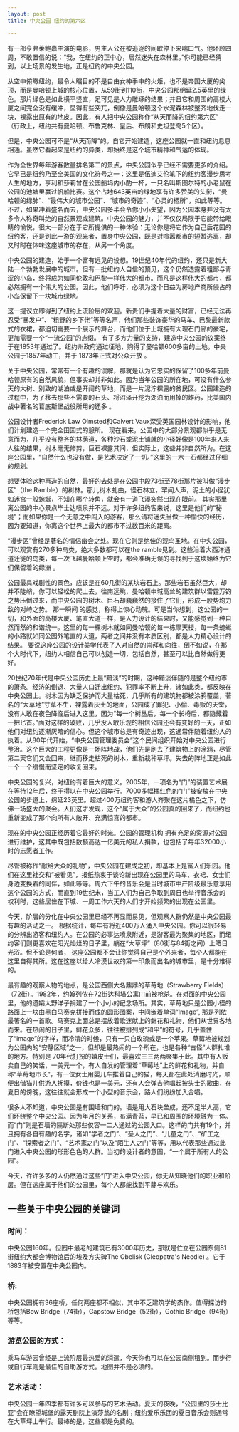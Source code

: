 ```yaml
---
layout: post
title: 中央公园 纽约的第六区

---
```


有一部亨弗莱鲍嘉主演的电影，男主人公在被追逐的间歇停下来喘口气。他环顾四周，不敢置信的说：“我，在纽约的正中心，居然迷失在森林里。”你可能已经猜到，以上场景的发生地，正是纽约的中央公园。

从空中俯瞰纽约，最令人瞩目的不是自由女神手中的火炬，也不是帝国大厦的尖顶，而是曼哈顿上城的核心位置，从59街到110街，中央公园那绵延2.5英里的绿色。那片绿色是如此横平竖直，足可见是人力雕琢的结果；并且它和周围的高楼大厦之间完全没有缓冲，显得有些突兀，倒像是曼哈顿这个水泥森林被整齐地伐走一块，裸露出原有的地皮。因此，有人把中央公园称作“从天而降的纽约第六区” （行政上，纽约共有曼哈顿、布鲁克林、皇后、布朗和史坦登岛5个区）。

但是，中央公园可不是“从天而降”的。自它开始建造，这座公园就一直和纽约息息相通。虽然它看起来是纽约的异类，却始终是这个城市精神和气运的体现。

作为全世界每年游客数量排名第二的景点，中央公园似乎已经不需要更多的介绍。它早已是纽约乃至全美国的文化符号之一：这里是伍迪艾伦笔下的纽约客漫步思考人生的地方，亨利和莎莉曾在公园船坞内小酌一杯，一只名叫斯图尔特的小老鼠在公园的池塘里赢过帆船比赛。这个占地643英亩的绿地享有许多赞美的头衔，“曼哈顿的绿肺”、“最伟大的城市公园”、“城市的奇迹”、“心灵的栖所”，如此等等。 不过，如果冲着盛名而去，中央公园多半会令你小小失望，因为公园本身并没有太多令人称奇叫绝的自然景观或建筑。中央公园的魅力，并不仅仅局限于它能带给眼睛的愉悦，很大一部分在于它所提供的一种体验：无论你是将它作为自己后花园的纽约客，还是到此一游的观光者，置身中央公园，既是对喧嚣都市的短暂逃离，却又时时在体味这座城市的存在，从另一个角度。 

中央公园的建造，始于一个富有远见的设想。19世纪40年代的纽约，还只是新大陆一个勃勃发展中的城市。但有一批纽约人自信的预见，这个仍然透露着粗鄙与青涩的小岛，终将成为如同伦敦和巴黎一样伟大的都市。而凡是这样伟大的都市，都必然拥有一个伟大的公园。因此，他们呼吁，必须为这个日益为房地产商所侵占的小岛保留下一块城市绿地。

这一提议立即得到了纽约上流阶层的欢迎。新贵们手握着大量的财富，已经无法再忍受“暴发户”、“粗野的乡下佬”等等名声，他们那些装饰豪华的马车、巴黎最新款式的衣裙，都迫切需要一个展示的舞台，而他们位于上城拥有大理石门廊的豪宅，更加需要一个“一流公园”的点缀。 有了多方力量的支持，建造中央公园的议案终于在1853年通过了。纽约州政府通过征地，购得了曼哈顿600多亩的土地。中央公园于1857年动工，并于 1873年正式对公众开放 。

关于中央公园，常常有一个有趣的误解，那就是认为它忠实的保留了100多年前曼哈顿原有的自然风貌，但事实却并非如此。因为当年公园的所在地，可没有什么参天的大树、别致的湖泊或是开阔的草地，而是一片泥泞裸露的贫民区。公园建造的过程中，为了移去那些不需要的石头、将沼泽开挖为湖泊而用掉的炸药，比美国内战中著名的葛底斯堡战役所用的还多 。
 
公园设计者Frederick Law Olmsted和Calvert Vaux深受英国园林设计的影响，他们计划建造一个完全田园式的憩所。 现在看来，公园中的大部分景观都似乎是无意而为，几乎没有整齐的林荫道，各种沙石或泥土铺就的小径好像是100年来人来人往的结果，树木毫无修剪，巨石裸露其间，但实际上，这些并非自然所为。在这座公园里，“自然什么也没有做，是艺术决定了一切。”这里的一木一石都经过仔细的规划。

想要体验这种再造的自然，最好的去处是在公园中段73街至78街那片被叫做“漫步区”（the Ramble）的树林。那儿树木虬曲，怪石林立，罕闻人声，泥土的小径犹如迷宫一般蜿蜒，不知在哪个转角，就会有一道飞瀑突然出现在眼前。 其实那里离公园的中心景点毕士达喷泉并不远。对于许多纽约客来说，这里是他们的“秘境”；而如果你是一个无意之中闯入的游客，那么请将迷失当做一种愉快的经历，因为要知道，你离这个世界上最大的都市不过数百米的距离。

“漫步区”曾经是著名的情侣幽会之处。现在它则是绝佳的观鸟圣地。在中央公园，可以观赏有270多种鸟类，绝大多数都可以在the ramble见到。这些沿着大西洋通道迁徙的鸟类，每一次飞越曼哈顿上空时，都会准确无误的寻找到于这块始终为它们保留着的绿洲 。

公园最具戏剧性的景色，应该是在60几街的某块岩石上。那些岩石虽然巨大，却并不陡峭，你可以轻松的爬上去，往南远眺，曼哈顿中城高耸的建筑群以雷霆万钧之势压倒过来，而中央公园的树木、巨石却巍巍然的接住了它们，形成一股势均力敌的对峙之势。 那一瞬间 的感觉，称得上惊心动魄。可是当你想到，这公园的一切，和外面的高楼大厦、笔直大道一样，是人力设计的结果时，又能感觉到一种自然而然的和谐统一。这里的每一棵树木就如同曼哈顿的每一栋摩天楼，每一条蜿蜒的小路就如同公园外笔直的大道，两者之间并没有本质区别，都是人力精心设计的结果。 要说这座公园的设计美学代表了人对自然的崇拜和向往，倒不如说，在那个大时代下，纽约人相信自己可以创造一切，包括自然，甚至可以比自然做得更好。

20世纪70年代是中央公园历史上最“黯淡”的时期，这种黯淡伴随的是整个纽约市的萧条。经济的倒退、大量人口迁出纽约、犯罪率不断上升，诸如此类，都反映在中央公园上。树木因为缺乏保护而大量枯死，几乎所有的建筑物都被涂鸦覆盖，著名的“大草地”寸草不生，裸露着灰土的地面，公园成了罪犯、小偷、毒贩的天堂，没有人敢在夜色降临后进入这里，因为“每一个树丛后，每一个长椅后，都隐藏着一把匕首。”面对这样的破败，几乎没人敢乐观的相信公园还会有变好的一天，正如他们对纽约逐渐灰暗的信心。但这个城市总是有奇迹出现，这通常伴随着纽约人的执着。从80年代开始，“中央公园管理委员会”这个民间组织开始对中央公园进行整治。这个巨大的工程更像是一场阵地战，他们先是刷去了建筑物上的涂鸦，尽管第二天它们又会回来，继而移走枯死的树木，重新栽种草坪。失去的阵地正是如此一个一个缓慢而坚定的收复回来。

中央公园的复兴，对纽约有着巨大的意义。2005年，一项名为“门”的装置艺术展在等待12年后，终于得以在中央公园举行。7000多幅橘红色的“门”被安放在中央公园的步道上，绵延23英里。超过400万纽约客和游人齐聚在这片橘色之下，仿佛一场盛大的聚会。人们这才发现，这个“属于大众”的公园真的回来了，而纽约也重新变成了那个向所有人敞开、充满惊喜的都市。

现在的中央公园正经历着它最好的时光。公园的管理机构 拥有充足的资源对公园进行维护，这其中既包括数额高达一亿美元的私人捐款，也包括了每年32000小时的志愿者工作。

尽管被称作“献给大众的礼物”，中央公园在建成之初，却基本上是富人们乐园。他们在这里社交和“被看见”，报纸热衷于谈论新出现在公园里的马车、衣裙、女士们身边变换着的同伴，如此等等。周六下午的音乐会是当时城市中产阶级最乐意享用这个公园的方式，而直到19世纪末，当工人们为自己争取到周日也举行音乐会的权利时，这些居住在下城、一周工作六天的人们才开始频繁的出现在公园里。

今天，阶层的分化在中央公园里已经不再显而易见，但观察人群仍然是中央公园最有趣的活动之一。 根据统计，每年有将近400万人涌入中央公园。你可以很轻易的分辨出游客和纽约人。在公园的必事达喷泉附近，是游客最为聚集的地区，而纽约客们则更喜欢在阳光灿烂的日子里，躺在“大草坪”（80街与84街之间）上晒日光浴。但不论是何者， 这座公园都不会让你觉得自己是个外来者，每个人都能在这里自得其所。这在这座以给人冷漠世故的第一印象而出名的城市里，是十分难得的。

最有趣的观察人物的地点，是公园西侧大名鼎鼎的草莓地（Strawberry Fields）（72街）。1982年，约翰列侬在72街达科塔公寓门前被枪杀。在对面的中央公园里，他的遗孀大野洋子捐建了一个小小的纪念场所。其实，草莓地只是公园小径的路面上一块由黑白马赛克拼接而成的圆形图案，中间嵌着单词“Image”, 那是列侬最著名的一首歌。马赛克上面总是摆放着歌迷献上的鲜花和礼物，他们从世界各地而来。在热闹的日子里，鲜花众多，往往被排列成“和平”的符号，几乎盖住了“image”的字样，而冷清的时候，只有一只白玫瑰或是一个苹果。草莓地被规划为公园内的“安静区域”之一，但却是最热闹的一个所在，也是各种“古怪”人群扎堆的地方。特别是 70年代打扮的嬉皮士们，最喜欢三三两两聚集于此。其中有人贩卖自己的笑话，一美元一个，有人自发的管理着“草莓地”上的鲜花和礼物，并自称“草莓地市长”，有一位女士用婴儿车推着自己的猫，每天都在此处消磨时光，顺便出借猫儿供游人抚摸，价钱也是一美元，还有人会弹吉他唱起披头士的歌曲，在夏日的傍晚，这往往就会形成一个小型的音乐会，路人们纷纷加入合唱。 

很多人不知道，中央公园是有围墙和门的。墙是用大石块垒成，还不足半人高，它们环绕整个中央公园。因为年月的关系，布满青苔，早已和周围的环境融为一体。而“门”则是石墙的隔断处那些仅容一二人通过的公园入口。这样的门共有19个，并且拥有各自有趣的名字，诸如“学者之门”、“圣人之门”、“儿童之门”、“矿工之门”、“探索者之门”、“艺术家之门”以及“陌生人之门”等等，用以代表那些通过此门进入中央公园的形形色色的人群。当初的设计者的意图，“一个属于所有人的公园”。

今天，许许多多的人仍然通过这些“门”进入中央公园，你无从知晓他们的职业和阶层。但在这座属于他们的公园里，每个人都能找到平静与欢乐。

## 一些关于中央公园的关键词

### 时间：

中央公园160年。但园中最老的建筑已有3000年历史，那就是伫立在公园东侧81街纽约大都会博物馆后的埃及方尖碑The Obelisk (Cleopatra's Needle)
。它于1883年被安置在中央公园内。

### 桥:

中央公园拥有36座桥，任何两座都不相似，其中不乏建筑学的杰作。值得探访的桥包括Bow Bridge（74街），Gapstow Bridge（52街），Gothic Bridge（94街）等等。

### 游览公园的方式：

乘马车游园曾经是上流阶层最热爱的消遣，今天你也可以在公园南侧租到。而步行或自行车则是最佳的自助游方式。地图并不是必须的。

### 艺术活动：

中央公园一年四季都有许多可以参与的艺术活动。夏天的夜晚，“公园里的莎士比亚”会在瞭望城堡的露天剧院上演莎翁的名剧；纽约爱乐乐团的夏日音乐会则通常在大草坪上举行。最棒的是，这些都是免费的。
